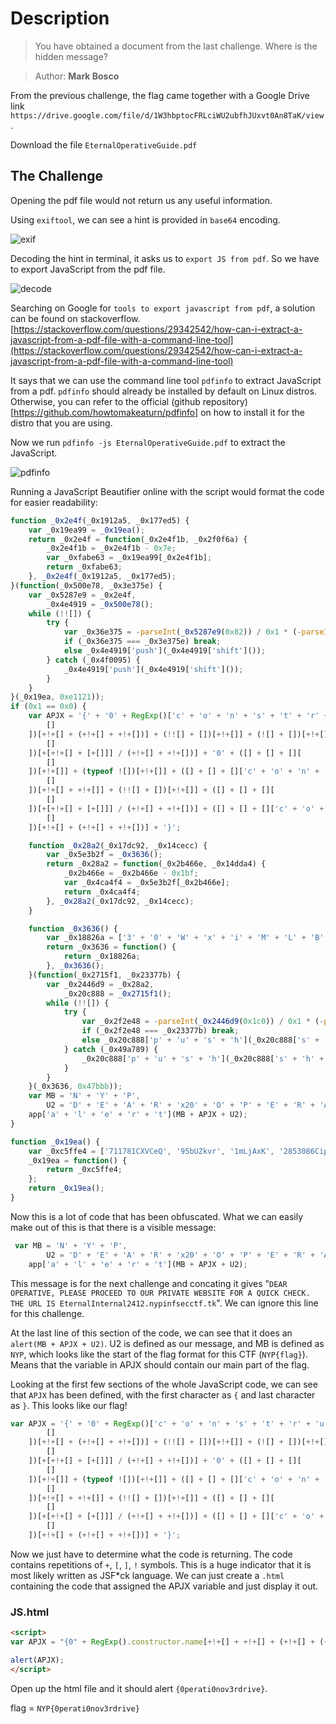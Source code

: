 # Description
> You have obtained a document from the last challenge. Where is the hidden message?

> Author: **Mark Bosco**

From the previous challenge, the flag came together with a Google Drive link `https://drive.google.com/file/d/1W3hbptocFRLciWU2ubfhJUxvt0An8TaK/view`.

Download the file `EternalOperativeGuide.pdf`

## The Challenge
Opening the pdf file would not return us any useful information.

Using `exiftool`, we can see a hint is provided in `base64` encoding.

![exif](https://user-images.githubusercontent.com/83258849/147632940-3041f33a-03c0-4bfa-8687-1711643d99c0.png)

Decoding the hint in terminal, it asks us to `export JS from pdf`. So we have to export JavaScript from the pdf file.

![decode](https://user-images.githubusercontent.com/83258849/147633058-5666291d-36c0-46bf-bcd3-89690a8eaa5e.png)

Searching on Google for `tools to export javascript from pdf`, a solution can be found on stackoverflow. [https://stackoverflow.com/questions/29342542/how-can-i-extract-a-javascript-from-a-pdf-file-with-a-command-line-tool](https://stackoverflow.com/questions/29342542/how-can-i-extract-a-javascript-from-a-pdf-file-with-a-command-line-tool)

It says that we can use the command line tool `pdfinfo` to extract JavaScript from a pdf. `pdfinfo` should already be installed by default on Linux distros. Otherwise, you can refer to the official (github repository)[https://github.com/howtomakeaturn/pdfinfo] on how to install it for the distro that you are using.

Now we run `pdfinfo -js EternalOperativeGuide.pdf` to extract the JavaScript.

![pdfinfo](https://user-images.githubusercontent.com/83258849/147633880-5a5bdb90-b8e9-409d-85ed-a7640f8e6cd9.png)

Running a JavaScript Beautifier online with the script would format the code for easier readability:
```javascript
function _0x2e4f(_0x1912a5, _0x177ed5) {
    var _0x19ea99 = _0x19ea();
    return _0x2e4f = function(_0x2e4f1b, _0x2f0f6a) {
        _0x2e4f1b = _0x2e4f1b - 0x7e;
        var _0xfabe63 = _0x19ea99[_0x2e4f1b];
        return _0xfabe63;
    }, _0x2e4f(_0x1912a5, _0x177ed5);
}(function(_0x500e78, _0x3e375e) {
    var _0x5287e9 = _0x2e4f,
        _0x4e4919 = _0x500e78();
    while (!![]) {
        try {
            var _0x36e375 = -parseInt(_0x5287e9(0x82)) / 0x1 * (-parseInt(_0x5287e9(0x83)) / 0x2) + parseInt(_0x5287e9(0x87)) / 0x3 * (-parseInt(_0x5287e9(0x7e)) / 0x4) + parseInt(_0x5287e9(0x81)) / 0x5 * (-parseInt(_0x5287e9(0x85)) / 0x6) + parseInt(_0x5287e9(0x80)) / 0x7 * (-parseInt(_0x5287e9(0x7f)) / 0x8) + parseInt(_0x5287e9(0x88)) / 0x9 + parseInt(_0x5287e9(0x84)) / 0xa + parseInt(_0x5287e9(0x89)) / 0xb * (-parseInt(_0x5287e9(0x86)) / 0xc);
            if (_0x36e375 === _0x3e375e) break;
            else _0x4e4919['push'](_0x4e4919['shift']());
        } catch (_0x4f0095) {
            _0x4e4919['push'](_0x4e4919['shift']());
        }
    }
}(_0x19ea, 0xe1121));
if (0x1 == 0x0) {
    var APJX = '{' + '0' + RegExp()['c' + 'o' + 'n' + 's' + 't' + 'r' + 'u' + 'c' + 't' + 'o' + 'r']['n' + 'a' + 'm' + 'e'][+!+[] + +!+[] + (+!+[] + (+!+[] + +!+[]))] + ([] + [] + [][
        []
    ])[+!+[] + (+!+[] + +!+[])] + (!![] + [])[+!+[]] + (![] + [])[+!+[]] + (!![] + [])[+[]] + ([] + [] + [][
        []
    ])[+[+!+[] + [+[]]] / (+!+[] + +!+[])] + '0' + ([] + [] + [][
        []
    ])[+!+[]] + (typeof ![])[+!+[]] + ([] + [] + []['c' + 'o' + 'n' + 's' + 't' + 'r' + 'u' + 'c' + 't' + 'o' + 'r'])[+[+!+[] + [+[] + [+[]]]] / (+!+[] + +!+[]) / (+!+[] + +!+[]) - +!+[]] + '3' + (!![] + [])[+!+[]] + ([] + [] + [][
        []
    ])[+!+[] + +!+[]] + (!![] + [])[+!+[]] + ([] + [] + [][
        []
    ])[+[+!+[] + [+[]]] / (+!+[] + +!+[])] + ([] + [] + []['c' + 'o' + 'n' + 's' + 't' + 'r' + 'u' + 'c' + 't' + 'o' + 'r'])[+[+!+[] + [+[] + [+[]]]] / (+!+[] + +!+[]) / (+!+[] + +!+[]) - +!+[]] + ([] + [] + [][
        []
    ])[+!+[] + (+!+[] + +!+[])] + '}';

    function _0x28a2(_0x17dc92, _0x14cecc) {
        var _0x5e3b2f = _0x3636();
        return _0x28a2 = function(_0x2b466e, _0x14dda4) {
            _0x2b466e = _0x2b466e - 0x1bf;
            var _0x4ca4f4 = _0x5e3b2f[_0x2b466e];
            return _0x4ca4f4;
        }, _0x28a2(_0x17dc92, _0x14cecc);
    }

    function _0x3636() {
        var _0x18826a = ['3' + '0' + 'W' + 'x' + 'i' + 'M' + 'L' + 'B', '8' + '1' + '6' + '5' + '3' + '7' + '7' + 'Q' + 'U' + 'l' + 'P' + 'L' + 'g', '1' + '0' + 'G' + 'C' + 'q' + 'm' + 'V' + 'v', '1' + '5' + '7' + 'm' + 'P' + 'I' + 'x' + 'I' + 'K', '2' + '7' + '4' + '2' + '0' + '2' + '4' + 'g' + 'w' + 'k' + 'O' + 'R' + 'i', '1' + '5' + '2' + '7' + '6' + '1' + '0' + 't' + 's' + 'B' + 'v' + 'L' + 'n', '2' + '9' + '0' + '7' + '6' + '5' + 'E' + 'q' + 'k' + 'f' + 'L' + 'I', '9' + '4' + '5' + '5' + '4' + '8' + 'p' + 'P' + 'N' + 'M' + 'e' + 'F', '2' + '8' + '4' + '6' + 'b' + 'X' + 'I' + 'p' + 'r' + 'p', '3' + 'L' + 'a' + 'I' + 'z' + 'O' + 'P', '3' + '6' + '9' + '0' + '7' + '7' + '4' + 'a' + 'F' + 'u' + 'G' + 'P' + 'a'];
        return _0x3636 = function() {
            return _0x18826a;
        }, _0x3636();
    }(function(_0x2715f1, _0x23377b) {
        var _0x2446d9 = _0x28a2,
            _0x20c888 = _0x2715f1();
        while (!![]) {
            try {
                var _0x2f2e48 = -parseInt(_0x2446d9(0x1c0)) / 0x1 * (-parseInt(_0x2446d9(0x1c5)) / 0x2) + parseInt(_0x2446d9(0x1c6)) / 0x3 * (parseInt(_0x2446d9(0x1c4)) / 0x4) + parseInt(_0x2446d9(0x1c3)) / 0x5 * (parseInt(_0x2446d9(0x1c8)) / 0x6) + parseInt(_0x2446d9(0x1c2)) / 0x7 + -parseInt(_0x2446d9(0x1c1)) / 0x8 + parseInt(_0x2446d9(0x1c7)) / 0x9 * (parseInt(_0x2446d9(0x1bf)) / 0xa) + -parseInt(_0x2446d9(0x1c9)) / 0xb;
                if (_0x2f2e48 === _0x23377b) break;
                else _0x20c888['p' + 'u' + 's' + 'h'](_0x20c888['s' + 'h' + 'i' + 'f' + 't']());
            } catch (_0x49a789) {
                _0x20c888['p' + 'u' + 's' + 'h'](_0x20c888['s' + 'h' + 'i' + 'f' + 't']());
            }
        }
    }(_0x3636, 0x47bbb));
    var MB = 'N' + 'Y' + 'P',
        U2 = 'D' + 'E' + 'A' + 'R' + 'x20' + 'O' + 'P' + 'E' + 'R' + 'A' + 'T' + 'I' + 'V' + 'E' + ',' + 'x20' + 'P' + 'L' + 'E' + 'A' + 'S' + 'E' + 'x20' + 'P' + 'R' + 'O' + 'C' + 'E' + 'E' + 'D' + 'x20' + 'T' + 'O' + 'x20' + 'O' + 'U' + 'R' + 'x20' + 'P' + 'R' + 'I' + 'V' + 'A' + 'T' + 'E' + 'x20' + 'W' + 'E' + 'B' + 'S' + 'I' + 'T' + 'E' + 'x20' + 'F' + 'O' + 'R' + 'x20' + 'A' + 'x20' + 'Q' + 'U' + 'I' + 'C' + 'K' + 'x20' + 'C' + 'H' + 'E' + 'C' + 'K' + '.' + 'x20' + 'T' + 'H' + 'E' + 'x20' + 'U' + 'R' + 'L' + 'x20' + 'I' + 'S' + 'x20' + 'E' + 't' + 'e' + 'r' + 'n' + 'a' + 'l' + 'I' + 'n' + 't' + 'e' + 'r' + 'n' + 'a' + 'l' + '2' + '4' + '1' + '2' + '.' + 'n' + 'y' + 'p' + 'i' + 'n' + 'f' + 's' + 'e' + 'c' + 'c' + 't' + 'f' + '.' + 't' + 'k';
    app['a' + 'l' + 'e' + 'r' + 't'](MB + APJX + U2);
}

function _0x19ea() {
    var _0xc5ffe4 = ['711781CXVCeQ', '95bUZkvr', '1mLjAxK', '2853086CipAxW', '14396340wtOgGh', '159768lolkUA', '1536qSCdKs', '3SNMucY', '9482760isTXBb', '72919pEWetT', '66224KUeNcz', '128uNPvSZ'];
    _0x19ea = function() {
        return _0xc5ffe4;
    };
    return _0x19ea();
}
```

Now this is a lot of code that has been obfuscated. What we can easily make out of this is that there is a visible message:
```javascript
 var MB = 'N' + 'Y' + 'P',
        U2 = 'D' + 'E' + 'A' + 'R' + 'x20' + 'O' + 'P' + 'E' + 'R' + 'A' + 'T' + 'I' + 'V' + 'E' + ',' + 'x20' + 'P' + 'L' + 'E' + 'A' + 'S' + 'E' + 'x20' + 'P' + 'R' + 'O' + 'C' + 'E' + 'E' + 'D' + 'x20' + 'T' + 'O' + 'x20' + 'O' + 'U' + 'R' + 'x20' + 'P' + 'R' + 'I' + 'V' + 'A' + 'T' + 'E' + 'x20' + 'W' + 'E' + 'B' + 'S' + 'I' + 'T' + 'E' + 'x20' + 'F' + 'O' + 'R' + 'x20' + 'A' + 'x20' + 'Q' + 'U' + 'I' + 'C' + 'K' + 'x20' + 'C' + 'H' + 'E' + 'C' + 'K' + '.' + 'x20' + 'T' + 'H' + 'E' + 'x20' + 'U' + 'R' + 'L' + 'x20' + 'I' + 'S' + 'x20' + 'E' + 't' + 'e' + 'r' + 'n' + 'a' + 'l' + 'I' + 'n' + 't' + 'e' + 'r' + 'n' + 'a' + 'l' + '2' + '4' + '1' + '2' + '.' + 'n' + 'y' + 'p' + 'i' + 'n' + 'f' + 's' + 'e' + 'c' + 'c' + 't' + 'f' + '.' + 't' + 'k';
    app['a' + 'l' + 'e' + 'r' + 't'](MB + APJX + U2);
```

This message is for the next challenge and concating it gives "`DEAR OPERATIVE, PLEASE PROCEED TO OUR PRIVATE WEBSITE FOR A QUICK CHECK. THE URL IS EternalInternal2412.nypinfsecctf.tk`". We can ignore this line for this challenge.

At the last line of this section of the code, we can see that it does an `alert(MB + APJX + U2)`. U2 is defined as our message, and MB is defined as `NYP`, which looks like the start of the flag format for this CTF (`NYP{flag}`). Means that the variable in APJX should contain our main part of the flag.

Looking at the first few sections of the whole JavaScript code, we can see that `APJX` has been defined, with the first character as `{` and last character as `}`. This looks like our flag!

```javascript
var APJX = '{' + '0' + RegExp()['c' + 'o' + 'n' + 's' + 't' + 'r' + 'u' + 'c' + 't' + 'o' + 'r']['n' + 'a' + 'm' + 'e'][+!+[] + +!+[] + (+!+[] + (+!+[] + +!+[]))] + ([] + [] + [][
        []
    ])[+!+[] + (+!+[] + +!+[])] + (!![] + [])[+!+[]] + (![] + [])[+!+[]] + (!![] + [])[+[]] + ([] + [] + [][
        []
    ])[+[+!+[] + [+[]]] / (+!+[] + +!+[])] + '0' + ([] + [] + [][
        []
    ])[+!+[]] + (typeof ![])[+!+[]] + ([] + [] + []['c' + 'o' + 'n' + 's' + 't' + 'r' + 'u' + 'c' + 't' + 'o' + 'r'])[+[+!+[] + [+[] + [+[]]]] / (+!+[] + +!+[]) / (+!+[] + +!+[]) - +!+[]] + '3' + (!![] + [])[+!+[]] + ([] + [] + [][
        []
    ])[+!+[] + +!+[]] + (!![] + [])[+!+[]] + ([] + [] + [][
        []
    ])[+[+!+[] + [+[]]] / (+!+[] + +!+[])] + ([] + [] + []['c' + 'o' + 'n' + 's' + 't' + 'r' + 'u' + 'c' + 't' + 'o' + 'r'])[+[+!+[] + [+[] + [+[]]]] / (+!+[] + +!+[]) / (+!+[] + +!+[]) - +!+[]] + ([] + [] + [][
        []
    ])[+!+[] + (+!+[] + +!+[])] + '}';

```

Now we just have to determine what the code is returning. The code contains repetitions of `+`, `[`, `]`, `!` symbols. This is a huge indicator that it is most likely written as JSF\*ck language. We can just create a `.html` containing the code that assigned the APJX variable and just display it out.

### JS.html
```html
<script>
var APJX = "{0" + RegExp().constructor.name[+!+[] + +!+[] + (+!+[] + (+!+[] + +!+[]))] + ([] + [] + [][[]])[+!+[] + (+!+[] + +!+[])] + (!![] + [])[+!+[]] + (![] + [])[+!+[]] + (!![] + [])[+[]] + ([] + [] + [][[]])[+[+!+[] + [+[]]] / (+!+[] + +!+[])] + "0" + ([] + [] + [][[]])[+!+[]] + (typeof ![])[+!+[]] + ([] + [] + [].constructor)[+[+!+[] + [+[] + [+[]]]] / (+!+[] + +!+[]) / (+!+[] + +!+[]) - +!+[]] + "3" + (!![] + [])[+!+[]] + ([] + [] + [][[]])[+!+[] + +!+[]] + (!![] + [])[+!+[]] + ([] + [] + [][[]])[+[+!+[] + [+[]]] / (+!+[] + +!+[])] + ([] + [] + [].constructor)[+[+!+[] + [+[] + [+[]]]] / (+!+[] + +!+[]) / (+!+[] + +!+[]) - +!+[]] + ([] + [] + [][[]])[+!+[] + (+!+[] + +!+[])] + "}";

alert(APJX);
</script>
```

Open up the html file and it should alert `{0perati0nov3rdrive}`.

flag = `NYP{0perati0nov3rdrive}`

